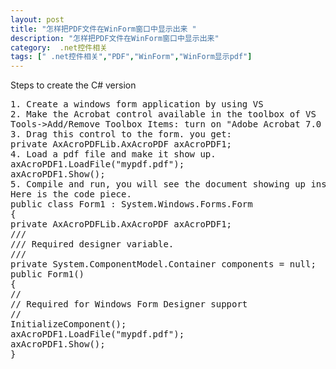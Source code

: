 ```yaml
---
layout: post
title: "怎样把PDF文件在WinForm窗口中显示出来 "
description: "怎样把PDF文件在WinForm窗口中显示出来"
category:  .net控件相关
tags: [" .net控件相关","PDF","WinForm","WinForm显示pdf"]
---
```



Steps to create the C# version

<pre class="prettyprint lang-js">
1. Create a windows form application by using VS
2. Make the Acrobat control available in the toolbox of VS
Tools->Add/Remove Toolbox Items: turn on "Adobe Acrobat 7.0 Browser Document" in COM Components tab. You will see it in the Toolbox's General tab.
3. Drag this control to the form. you get:
private AxAcroPDFLib.AxAcroPDF axAcroPDF1;
4. Load a pdf file and make it show up.
axAcroPDF1.LoadFile("mypdf.pdf");
axAcroPDF1.Show();
5. Compile and run, you will see the document showing up inside of the control.
Here is the code piece.
public class Form1 : System.Windows.Forms.Form
{
private AxAcroPDFLib.AxAcroPDF axAcroPDF1;
/// 
/// Required designer variable.
/// 
private System.ComponentModel.Container components = null;
public Form1()
{
//
// Required for Windows Form Designer support
//
InitializeComponent();
axAcroPDF1.LoadFile("mypdf.pdf");
axAcroPDF1.Show();
}
</pre>
